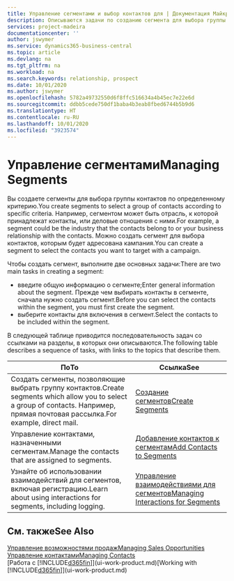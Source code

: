 ```yaml
---
title: Управление сегментами и выбор контактов для | Документация Майкрософт
description: Описываются задачи по созданию сегмента для выбора группы контактов по определенному критерию, например по определенной отрасли, с которой вы хотите взаимодействовать.
services: project-madeira
documentationcenter: ''
author: jswymer
ms.service: dynamics365-business-central
ms.topic: article
ms.devlang: na
ms.tgt_pltfrm: na
ms.workload: na
ms.search.keywords: relationship, prospect
ms.date: 10/01/2020
ms.author: jswymer
ms.openlocfilehash: 5782a49732550d6f8ffc516634a4b45ec7e22e6d
ms.sourcegitcommit: ddbb5cede750df1baba4b3eab8fbed6744b5b9d6
ms.translationtype: HT
ms.contentlocale: ru-RU
ms.lasthandoff: 10/01/2020
ms.locfileid: "3923574"
---
```

# <a name="managing-segments"></a><span data-ttu-id="0bc90-103">Управление сегментами</span><span class="sxs-lookup"><span data-stu-id="0bc90-103">Managing Segments</span></span>
<span data-ttu-id="0bc90-104">Вы создаете сегменты для выбора группы контактов по определенному критерию.</span><span class="sxs-lookup"><span data-stu-id="0bc90-104">You create segments to select a group of contacts according to specific criteria.</span></span> <span data-ttu-id="0bc90-105">Например, сегментом может быть отрасль, к которой принадлежат контакты, или деловые отношения с ними.</span><span class="sxs-lookup"><span data-stu-id="0bc90-105">For example, a segment could be the industry that the contacts belong to or your business relationship with the contacts.</span></span> <span data-ttu-id="0bc90-106">Можно создать сегмент для выбора контактов, которым будет адресована кампания.</span><span class="sxs-lookup"><span data-stu-id="0bc90-106">You can create a segment to select the contacts you want to target with a campaign.</span></span>

<span data-ttu-id="0bc90-107">Чтобы создать сегмент, выполните две основных задачи:</span><span class="sxs-lookup"><span data-stu-id="0bc90-107">There are two main tasks in creating a segment:</span></span>

* <span data-ttu-id="0bc90-108">введите общую информацию о сегменте;</span><span class="sxs-lookup"><span data-stu-id="0bc90-108">Enter general information about the segment.</span></span> <span data-ttu-id="0bc90-109">Прежде чем выбирать контакты в сегменте, сначала нужно создать сегмент.</span><span class="sxs-lookup"><span data-stu-id="0bc90-109">Before you can select the contacts within the segment, you must first create the segment.</span></span>
* <span data-ttu-id="0bc90-110">выберите контакты для включения в сегмент.</span><span class="sxs-lookup"><span data-stu-id="0bc90-110">Select the contacts to be included within the segment.</span></span>

<span data-ttu-id="0bc90-111">В следующей таблице приводится последовательность задач со ссылками на разделы, в которых они описываются.</span><span class="sxs-lookup"><span data-stu-id="0bc90-111">The following table describes a sequence of tasks, with links to the topics that describe them.</span></span>

| <span data-ttu-id="0bc90-112">По</span><span class="sxs-lookup"><span data-stu-id="0bc90-112">To</span></span> | <span data-ttu-id="0bc90-113">Ссылка</span><span class="sxs-lookup"><span data-stu-id="0bc90-113">See</span></span> |
| --- | --- |
| <span data-ttu-id="0bc90-114">Создать сегменты, позволяющие выбрать группу контактов.</span><span class="sxs-lookup"><span data-stu-id="0bc90-114">Create segments which allow you to select a group of contacts.</span></span> <span data-ttu-id="0bc90-115">Например, прямая почтовая рассылка.</span><span class="sxs-lookup"><span data-stu-id="0bc90-115">For example, direct mail.</span></span> |[<span data-ttu-id="0bc90-116">Создание сегментов</span><span class="sxs-lookup"><span data-stu-id="0bc90-116">Create Segments</span></span>](marketing-how-create-segment.md) |
| <span data-ttu-id="0bc90-117">Управление контактами, назначенными сегментам.</span><span class="sxs-lookup"><span data-stu-id="0bc90-117">Manage the contacts that are assigned to segments.</span></span> |[<span data-ttu-id="0bc90-118">Добавление контактов к сегментам</span><span class="sxs-lookup"><span data-stu-id="0bc90-118">Add Contacts to Segments</span></span>](marketing-add-contact-segment.md) |
| <span data-ttu-id="0bc90-119">Узнайте об использовании взаимодействий для сегментов, включая регистрацию.</span><span class="sxs-lookup"><span data-stu-id="0bc90-119">Learn about using interactions for segments, including logging.</span></span> |[<span data-ttu-id="0bc90-120">Управление взаимодействиями для сегментов</span><span class="sxs-lookup"><span data-stu-id="0bc90-120">Managing Interactions for Segments</span></span>](marketing-interaction-segments.md) |

## <a name="see-also"></a><span data-ttu-id="0bc90-121">См. также</span><span class="sxs-lookup"><span data-stu-id="0bc90-121">See Also</span></span>
[<span data-ttu-id="0bc90-122">Управление возможностями продаж</span><span class="sxs-lookup"><span data-stu-id="0bc90-122">Managing Sales Opportunities</span></span>](marketing-manage-sales-opportunities.md)  
[<span data-ttu-id="0bc90-123">Управление контактами</span><span class="sxs-lookup"><span data-stu-id="0bc90-123">Managing Contacts</span></span>](marketing-contacts.md)  
<span data-ttu-id="0bc90-124">[Работа с [!INCLUDE[d365fin](includes/d365fin_md.md)]](ui-work-product.md)</span><span class="sxs-lookup"><span data-stu-id="0bc90-124">[Working with [!INCLUDE[d365fin](includes/d365fin_md.md)]](ui-work-product.md)</span></span>
